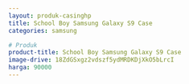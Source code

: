 ```yaml
---
layout: produk-casinghp
title: School Boy Samsung Galaxy S9 Case
categories: samsung

# Produk
product-title: School Boy Samsung Galaxy S9 Case
image-drive: 18ZdGSxgz2vdszf5ydMRDKDjXkO5bLrcI
harga: 90000
---
```

